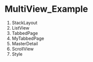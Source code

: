 # MultiView_Example
1. StackLayout
2. ListView
3. TabbedPage
4. MyTabbedPage
5. MasterDetail
6. ScrollView
7. Style
